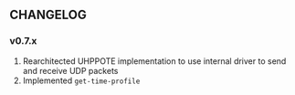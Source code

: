 ## CHANGELOG

### v0.7.x

1. Rearchitected UHPPOTE implementation to use internal driver to send and receive UDP packets
2. Implemented `get-time-profile`